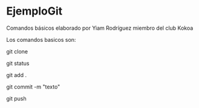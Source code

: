 # EjemploGit
Comandos básicos elaborado por Yiam Rodríguez miembro del club Kokoa

Los comandos basicos son:

git clone

git status

git add .

git commit -m "texto"

git push

